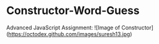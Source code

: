 # Constructor-Word-Guess
Advanced JavaScript Assignment:
![Image of Constructor]
(https://octodex.github.com/images/suresh13.jpg)
